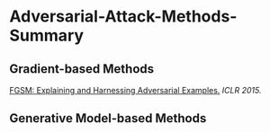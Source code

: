 # Adversarial-Attack-Methods-Summary

## **Gradient-based Methods**
[FGSM: Explaining and Harnessing Adversarial Examples.](https://github.com/SilverRAN/Adversarial-Attack-Methods-Summary/blob/main/Gradient-based/FGSM.md) *ICLR 2015.*

## **Generative Model-based Methods**
